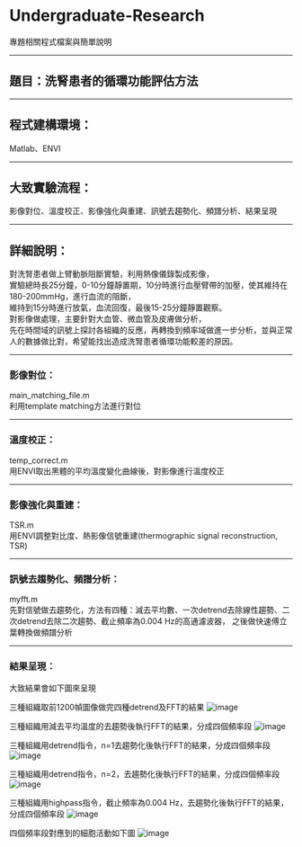 # Undergraduate-Research
專題相關程式檔案與簡單說明
***
## 題目：洗腎患者的循環功能評估方法
***
## 程式建構環境：
Matlab、ENVI
***
## 大致實驗流程：
影像對位、溫度校正、影像強化與重建、訊號去趨勢化、頻譜分析、結果呈現
***
## 詳細說明：
對洗腎患者做上臂動脈阻斷實驗，利用熱像儀錄製成影像，  
實驗總時長25分鐘，0-10分鐘靜置期，10分時進行血壓臂帶的加壓，使其維持在180-200mmHg，進行血流的阻斷，  
維持到15分時進行放氣，血流回復，最後15-25分鐘靜置觀察。  
對影像做處理，主要針對大血管、微血管及皮膚做分析，  
先在時間域的訊號上探討各組織的反應，再轉換到頻率域做進一步分析，並與正常人的數據做比對，希望能找出造成洗腎患者循環功能較差的原因。
***
### 影像對位：
main_matching_file.m  
利用template matching方法進行對位
***
### 溫度校正：
temp_correct.m  
用ENVI取出黑體的平均溫度變化曲線後，對影像進行溫度校正
***
### 影像強化與重建：
TSR.m  
用ENVI調整對比度、熱影像信號重建(thermographic signal reconstruction, TSR)
***
### 訊號去趨勢化、頻譜分析：
myfft.m  
先對信號做去趨勢化，方法有四種：減去平均數、一次detrend去除線性趨勢、二次detrend去除二次趨勢、截止頻率為0.004 Hz的高通濾波器，
之後做快速傅立葉轉換做頻譜分析
***
### 結果呈現：

大致結果會如下圖來呈現

三種組織取前1200幀圖像做完四種detrend及FFT的結果
![image](https://user-images.githubusercontent.com/76909063/192106828-2d90da40-7505-44fc-ba7e-186fca8d9629.png)

三種組織用減去平均溫度的去趨勢後執行FFT的結果，分成四個頻率段
![image](https://user-images.githubusercontent.com/76909063/192106756-f8337efd-538d-489c-a67e-e1b6ad2e9fb1.png)

三種組織用detrend指令，n=1去趨勢化後執行FFT的結果，分成四個頻率段
![image](https://user-images.githubusercontent.com/76909063/192106794-ce96b4e3-ff91-4869-bba9-c08f2963b5c5.png)

三種組織用detrend指令，n=2，去趨勢化後執行FFT的結果，分成四個頻率段
![image](https://user-images.githubusercontent.com/76909063/192106811-6e09edef-c8c5-4e59-b0c2-687e50b7c026.png)

三種組織用highpass指令，截止頻率為0.004 Hz，去趨勢化後執行FFT的結果，分成四個頻率段
![image](https://user-images.githubusercontent.com/76909063/192106818-d14ccd5f-c67b-4ab1-a71b-467a93bc7c4c.png)

四個頻率段對應到的細胞活動如下圖
![image](https://user-images.githubusercontent.com/76909063/192107159-fd7409e2-4bf6-470c-a62d-85fb800d39ab.png)


